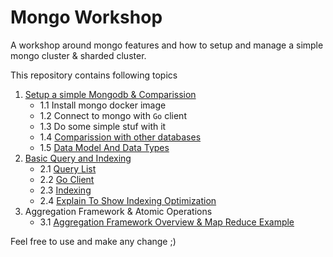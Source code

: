 # Mongo Workshop
A workshop around mongo features and how to setup and manage a simple mongo cluster & sharded cluster.

This repository contains following topics

1. [Setup a simple Mongodb & Comparission](./1-setup/)
    - 1.1 Install mongo docker image
    - 1.2 Connect to mongo with `Go` client
    - 1.3 Do some simple stuf with it
    - 1.4 [Comparission with other databases](./1-setup/COMPARISSION.md)
    - 1.5 [Data Model And Data Types](./1-setup/DATA_MODEL_AND_DATA_TYPES.md)
2. [Basic Query and Indexing](./2-query_and_indexing/)
    - 2.1 [Query List](./2-query_and_indexing/QUERY.md)
    - 2.2 [Go Client](./2-query_and_indexing/simple_client.go)
    - 2.3 [Indexing](./2-query_and_indexing/INDEX.md)
    - 2.4 [Explain To Show Indexing Optimization](./2-query_and_indexing/EXPLAIN.md)
3. Aggregation Framework & Atomic Operations
    - 3.1 [Aggregation Framework Overview & Map Reduce Example](./3-aggregation_and_atomic/AGGREGATION.md)

Feel free to use and make any change ;)
